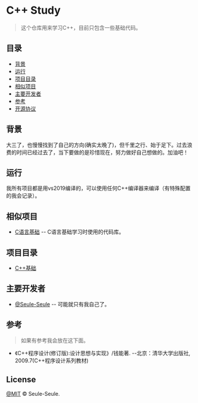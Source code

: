 # C++ Study

> 这个仓库用来学习C++，目前只包含一些基础代码。

## 目录

- [背景](#背景)
- [运行](#运行)
- [项目目录](#项目目录)
- [相似项目](#相似项目)
- [主要开发者](#主要开发者)
- [参考](#参考)
- [开源协议](#License)

## 背景

大三了，也慢慢找到了自己的方向(确实太晚了)，但千里之行、始于足下。过去浪费的时间已经过去了，当下要做的是珍惜现在，努力做好自己想做的。加油吧！

## 运行

我所有项目都是用vs2019编译的，可以使用任何C++编译器来编译（有特殊配置的我会记录）。

## 相似项目

- [C语言基础](https://github.com/Seule-Seule/C_Basis) -- C语言基础学习时使用的代码库。

## 项目目录

- [C++基础](0_C++基础/README.md)

## 主要开发者

- [@Seule-Seule](https://github.com/Seule-Seule)  -- 可能就只有我自己了。

## 参考

> 如果有参考我会放在这下面。
- 《C++程序设计(修订版):设计思想与实现》/钱能著. --北京：清华大学出版社, 2009.7(C++程序设计系列教材)

## License

[@MIT](LICENSE) © Seule-Seule.
